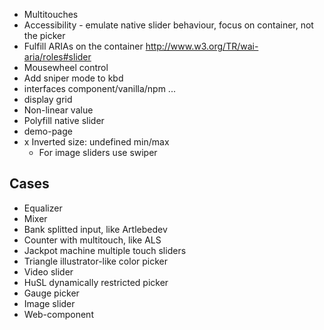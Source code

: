 * Multitouches
* Accessibility - emulate native slider behaviour, focus on container, not the picker
* Fulfill ARIAs on the container http://www.w3.org/TR/wai-aria/roles#slider
* Mousewheel control
* Add sniper mode to kbd
* interfaces component/vanilla/npm ...
* display grid
* Non-linear value
* Polyfill native slider
* demo-page
* x Inverted size: undefined min/max
	* For image sliders use swiper

## Cases

* Equalizer
* Mixer
* Bank splitted input, like Artlebedev
* Counter with multitouch, like ALS
* Jackpot machine multiple touch sliders
* Triangle illustrator-like color picker
* Video slider
* HuSL dynamically restricted picker
* Gauge picker
* Image slider
* Web-component